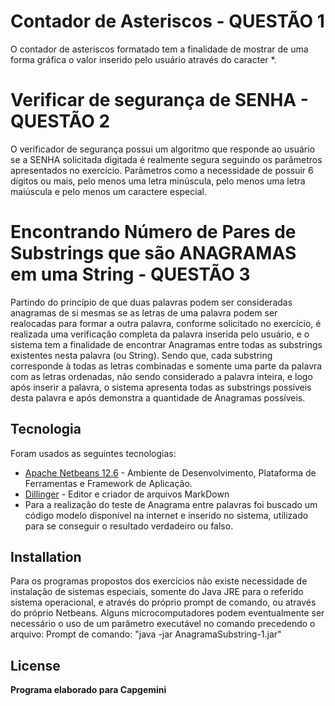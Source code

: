 # Contador de Asteriscos - QUESTÃO 1

O contador de asteriscos formatado tem a finalidade de mostrar de uma forma gráfica o valor inserido pelo usuário através do caracter *.

# Verificar de segurança de SENHA - QUESTÃO 2

O verificador de segurança possui um algoritmo que responde ao usuário se a SENHA solicitada digitada é realmente segura seguindo os parâmetros apresentados no exercício. Parâmetros como a necessidade de possuir 6 dígitos ou mais, pelo menos uma letra minúscula, pelo menos uma letra maiúscula e pelo menos um caractere especial.


# Encontrando Número de Pares de Substrings que são ANAGRAMAS em uma String - QUESTÃO 3

Partindo do princípio de que duas palavras podem ser consideradas anagramas de si mesmas se as letras de uma palavra podem ser realocadas para formar a outra palavra, conforme solicitado no exercício, é realizada uma verificação completa da palavra inserida pelo usuário, e o sistema tem a finalidade de encontrar Anagramas entre todas as substrings existentes nesta palavra (ou String).
Sendo que, cada substring corresponde à todas as letras combinadas e somente uma parte da palavra com as letras ordenadas, não sendo considerado a palavra inteira, e logo após inserir a palavra, o sistema apresenta todas as substrings possíveis desta palavra e após demonstra a quantidade de Anagramas possíveis.



## Tecnologia

Foram usados as seguintes tecnologias:

- [Apache Netbeans 12.6] - Ambiente de Desenvolvimento, Plataforma de Ferramentas e Framework de Aplicação.
- [Dillinger] - Editor e criador de arquivos MarkDown 
- Para a realização do teste de Anagrama entre palavras foi buscado um código modelo disponível na internet e inserido no sistema, utilizado para se conseguir o resultado verdadeiro ou falso.


## Installation

Para os programas propostos dos exercícios não existe necessidade de instalação de sistemas especiais, somente do Java JRE para o referido sistema operacional, e através do próprio prompt de comando, ou através do próprio Netbeans. 
Alguns microcomputadores podem eventualmente ser necessário o uso de um parâmetro executável no comando precedendo o arquivo:
Prompt de comando:  "java -jar AnagramaSubstring-1.jar"





## License

**Programa elaborado para Capgemini**

[//]: # (À seguir referências e links para sites externos)

[Apache Netbeans 12.6]: <https://netbeans.apache.org/>
   [dill]: <https://github.com/joemccann/dillinger>
   [Dillinger]: <https://dillinger.io/>
  
